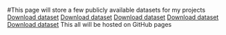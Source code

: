 

 
#This page will store a few publicly available datasets for my projects
[Download dataset](/Datasets/anscombes-quartet.xlsx)
[Download dataset](/Datasets/)
[Download dataset](/Datasets/)
[Download dataset](/)
[Download dataset](/Datasets/)
This all will be hosted on GitHub pages

